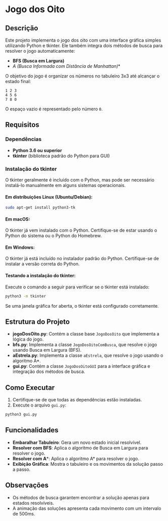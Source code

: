 # Jogo dos Oito

## Descrição
Este projeto implementa o jogo dos oito com uma interface gráfica simples utilizando Python e tkinter. Ele também integra dois métodos de busca para resolver o jogo automaticamente:
- **BFS (Busca em Largura)**
- **A* (Busca Informada com Distância de Manhattan)**

O objetivo do jogo é organizar os números no tabuleiro 3x3 até alcançar o estado final:
```
1 2 3
4 5 6
7 8 0
```
O espaço vazio é representado pelo número `0`.

## Requisitos

### Dependências
- **Python 3.6 ou superior**
- **tkinter** (biblioteca padrão do Python para GUI)

### Instalação do tkinter
O tkinter geralmente é incluído com o Python, mas pode ser necessário instalá-lo manualmente em alguns sistemas operacionais.

#### Em distribuições Linux (Ubuntu/Debian):
```bash
sudo apt-get install python3-tk
```

#### Em macOS:
O tkinter já vem instalado com o Python. Certifique-se de estar usando o Python do sistema ou o Python do Homebrew.

#### Em Windows:
O tkinter já está incluído no instalador padrão do Python. Certifique-se de instalar a versão correta do Python.

#### Testando a instalação do tkinter:
Execute o comando a seguir para verificar se o tkinter está instalado:
```bash
python3 -m tkinter
```
Se uma janela gráfica for aberta, o tkinter está configurado corretamente.

## Estrutura do Projeto
- **jogoDosOito.py**: Contém a classe base `JogoDosOito` que implementa a lógica do jogo.
- **bfs.py**: Implementa a classe `JogoDosOitoComBusca`, que resolve o jogo usando Busca em Largura (BFS).
- **aEstrela.py**: Implementa a classe `aEstrela`, que resolve o jogo usando o algoritmo A*.
- **gui.py**: Contém a classe `JogoDosOitoGUI` para a interface gráfica e integração dos métodos de busca.

## Como Executar
1. Certifique-se de que todas as dependências estão instaladas.
2. Execute o arquivo `gui.py`:
```bash
python3 gui.py
```

## Funcionalidades
- **Embaralhar Tabuleiro**: Gera um novo estado inicial resolvível.
- **Resolver com BFS**: Aplica o algoritmo de Busca em Largura para resolver o jogo.
- **Resolver com A***: Aplica o algoritmo A* para resolver o jogo.
- **Exibição Gráfica**: Mostra o tabuleiro e os movimentos da solução passo a passo.

## Observações
- Os métodos de busca garantem encontrar a solução apenas para estados resolvíveis.
- A animação das soluções apresenta cada movimento com um intervalo de 500ms.
